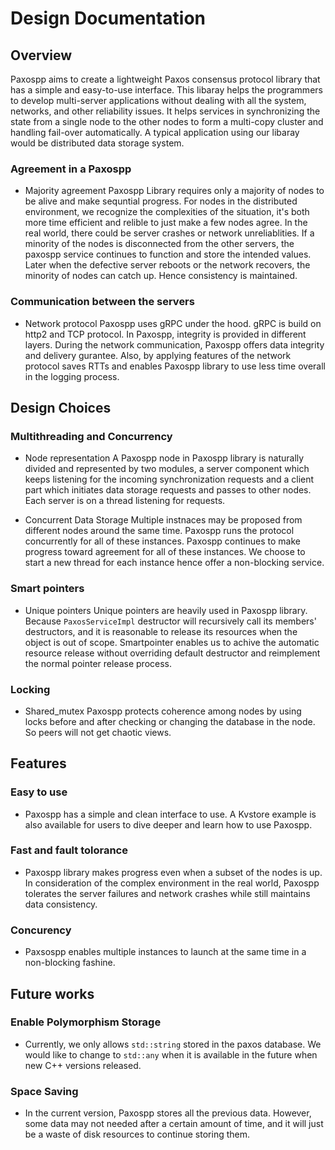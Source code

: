 
# Design Documentation

## Overview
Paxospp aims to create a lightweight Paxos consensus protocol library that has a simple and easy-to-use interface. This libaray helps the programmers to develop multi-server applications without dealing with all the system, networks, and other reliability issues. It helps services in synchronizing the state from a single node to the other nodes to form a multi-copy cluster and handling fail-over automatically. A typical application using our libaray would be distributed data storage system.

### Agreement in a Paxospp
- Majority agreement
Paxospp Library requires only a majority of nodes to be alive and make sequntial progress. For nodes in the distributed environment, we  recognize the complexities of the situation, it's both more time efficient and relible to just make a few nodes agree. In the real world, there could be server crashes or network unreliablities. If a minority of the nodes is disconnected from the other servers, the paxospp service continues to function and store the intended values. Later when the defective server reboots or the network recovers, the minority of nodes can catch up. Hence consistency is maintained.

### Communication between the servers
- Network protocol
Paxospp uses gRPC under the hood. gRPC is build on http2 and TCP protocol. In Paxospp, integrity is provided in different layers. During the network communication, Paxospp offers data integrity and delivery gurantee. Also, by applying features of the network protocol saves RTTs and enables Paxospp library to use less time overall in the logging process.

## Design Choices
### Multithreading and Concurrency
- Node representation
A Paxospp node in Paxospp library is naturally divided and represented by two modules, a server component which keeps listening for the incoming synchronization requests and a client part which initiates data storage requests and passes to other nodes. Each server is on a thread listening for requests.

- Concurrent Data Storage
Multiple instnaces may be proposed from different nodes around the same time. Paxospp runs the protocol concurrently for all of these instances. Paxospp continues to make progress toward agreement for all of these instances. We choose to start a new thread for each instance hence offer a non-blocking service.

### Smart pointers
- Unique pointers
Unique pointers are heavily used in Paxospp library. Because `PaxosServiceImpl` destructor will recursively call its members' destructors, and it is reasonable to release its resources when the object is out of scope. Smartpointer enables us to achive the automatic resource release without overriding default destructor and reimplement the normal pointer release process.

### Locking
- Shared_mutex
Paxospp protects coherence among nodes by using locks before and after checking or changing the database in the node. So peers will not get chaotic views. 

## Features

### Easy to use
- Paxospp has a simple and clean interface to use. A Kvstore example is also available for users to dive deeper and learn how to use Paxospp.

### Fast and fault tolorance
- Paxospp library makes progress even when a subset of the nodes is up. In consideration of the complex environment in the real world, Paxospp tolerates the server failures and network crashes while still maintains data consistency.

### Concurency
- Paxsospp enables multiple instances to launch at the same time in a non-blocking fashine. 

## Future works

### Enable Polymorphism Storage
- Currently, we only allows `std::string` stored in the paxos database. We would like to change to `std::any` when it is available in the future when new C++ versions released.

### Space Saving
- In the current version, Paxospp stores all the previous data. However, some data may not needed after a certain amount of time, and it will just be a waste of disk resources to continue storing them. 


